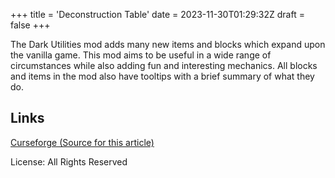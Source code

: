 +++
title = 'Deconstruction Table'
date = 2023-11-30T01:29:32Z
draft = false
+++

The Dark Utilities mod adds many new items and blocks which expand upon the vanilla game. This mod aims to be useful in a wide range of circumstances while also adding fun and interesting mechanics. All blocks and items in the mod also have tooltips with a brief summary of what they do.

## Links

[Curseforge (Source for this article)](https://www.curseforge.com/minecraft/mc-mods/deconstruction-table)

License: All Rights Reserved